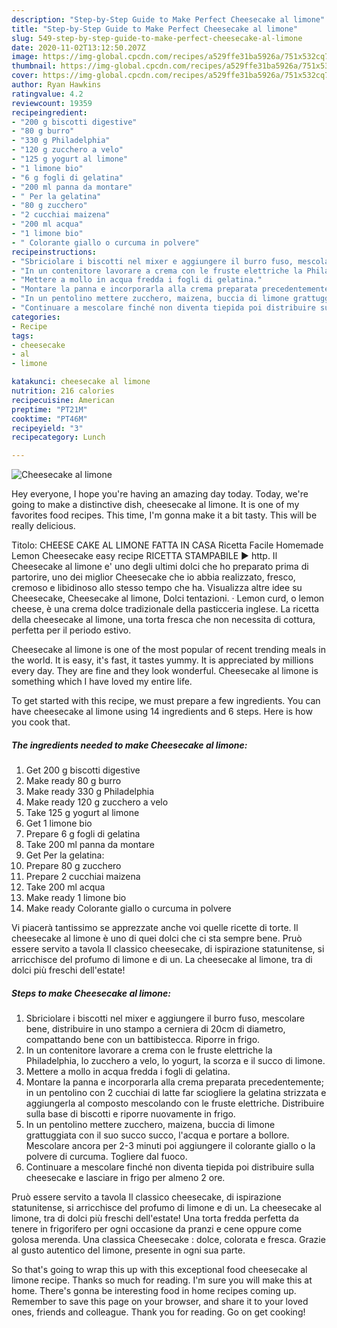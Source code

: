 ```yaml
---
description: "Step-by-Step Guide to Make Perfect Cheesecake al limone"
title: "Step-by-Step Guide to Make Perfect Cheesecake al limone"
slug: 549-step-by-step-guide-to-make-perfect-cheesecake-al-limone
date: 2020-11-02T13:12:50.207Z
image: https://img-global.cpcdn.com/recipes/a529ffe31ba5926a/751x532cq70/cheesecake-al-limone-recipe-main-photo.jpg
thumbnail: https://img-global.cpcdn.com/recipes/a529ffe31ba5926a/751x532cq70/cheesecake-al-limone-recipe-main-photo.jpg
cover: https://img-global.cpcdn.com/recipes/a529ffe31ba5926a/751x532cq70/cheesecake-al-limone-recipe-main-photo.jpg
author: Ryan Hawkins
ratingvalue: 4.2
reviewcount: 19359
recipeingredient:
- "200 g biscotti digestive"
- "80 g burro"
- "330 g Philadelphia"
- "120 g zucchero a velo"
- "125 g yogurt al limone"
- "1 limone bio"
- "6 g fogli di gelatina"
- "200 ml panna da montare"
- " Per la gelatina"
- "80 g zucchero"
- "2 cucchiai maizena"
- "200 ml acqua"
- "1 limone bio"
- " Colorante giallo o curcuma in polvere"
recipeinstructions:
- "Sbriciolare i biscotti nel mixer e aggiungere il burro fuso, mescolare bene, distribuire in uno stampo a cerniera di 20cm di diametro, compattando bene con un battibistecca. Riporre in frigo."
- "In un contenitore lavorare a crema con le fruste elettriche la Philadelphia, lo zucchero a velo, lo yogurt, la scorza e il succo di limone."
- "Mettere a mollo in acqua fredda i fogli di gelatina."
- "Montare la panna e incorporarla alla crema preparata precedentemente; in un pentolino con 2 cucchiai di latte far sciogliere la gelatina strizzata e aggiungerla al composto mescolando con le fruste elettriche. Distribuire sulla base di biscotti e riporre nuovamente in frigo."
- "In un pentolino mettere zucchero, maizena, buccia di limone grattuggiata con il suo succo succo, l&#39;acqua e portare a bollore. Mescolare ancora per 2-3 minuti poi aggiungere il colorante giallo o la polvere di curcuma. Togliere dal fuoco."
- "Continuare a mescolare finché non diventa tiepida poi distribuire sulla cheesecake e lasciare in frigo per almeno 2 ore."
categories:
- Recipe
tags:
- cheesecake
- al
- limone

katakunci: cheesecake al limone 
nutrition: 216 calories
recipecuisine: American
preptime: "PT21M"
cooktime: "PT46M"
recipeyield: "3"
recipecategory: Lunch

---
```



![Cheesecake al limone](https://img-global.cpcdn.com/recipes/a529ffe31ba5926a/751x532cq70/cheesecake-al-limone-recipe-main-photo.jpg)

Hey everyone, I hope you're having an amazing day today. Today, we're going to make a distinctive dish, cheesecake al limone. It is one of my favorites food recipes. This time, I'm gonna make it a bit tasty. This will be really delicious.

Titolo: CHEESE CAKE AL LIMONE FATTA IN CASA Ricetta Facile Homemade Lemon Cheesecake easy recipe RICETTA STAMPABILE ► http. Il Cheesecake al limone e&#39; uno degli ultimi dolci che ho preparato prima di partorire, uno dei miglior Cheesecake che io abbia realizzato, fresco, cremoso e libidinoso allo stesso tempo che ha. Visualizza altre idee su Cheesecake, Cheesecake al limone, Dolci tentazioni. · Lemon curd, o lemon cheese, è una crema dolce tradizionale della pasticceria inglese. La ricetta della cheesecake al limone, una torta fresca che non necessita di cottura, perfetta per il periodo estivo.

Cheesecake al limone is one of the most popular of recent trending meals in the world. It is easy, it's fast, it tastes yummy. It is appreciated by millions every day. They are fine and they look wonderful. Cheesecake al limone is something which I have loved my entire life.


To get started with this recipe, we must prepare a few ingredients. You can have cheesecake al limone using 14 ingredients and 6 steps. Here is how you cook that.

<!--inarticleads1-->

##### The ingredients needed to make Cheesecake al limone:

1. Get 200 g biscotti digestive
1. Make ready 80 g burro
1. Make ready 330 g Philadelphia
1. Make ready 120 g zucchero a velo
1. Take 125 g yogurt al limone
1. Get 1 limone bio
1. Prepare 6 g fogli di gelatina
1. Take 200 ml panna da montare
1. Get  Per la gelatina:
1. Prepare 80 g zucchero
1. Prepare 2 cucchiai maizena
1. Take 200 ml acqua
1. Make ready 1 limone bio
1. Make ready  Colorante giallo o curcuma in polvere


Vi piacerà tantissimo se apprezzate anche voi quelle ricette di torte. Il cheesecake al limone è uno di quei dolci che ci sta sempre bene. Pruò essere servito a tavola Il classico cheesecake, di ispirazione statunitense, si arricchisce del profumo di limone e di un. La cheesecake al limone, tra di dolci più freschi dell&#39;estate! 

<!--inarticleads2-->

##### Steps to make Cheesecake al limone:

1. Sbriciolare i biscotti nel mixer e aggiungere il burro fuso, mescolare bene, distribuire in uno stampo a cerniera di 20cm di diametro, compattando bene con un battibistecca. Riporre in frigo.
1. In un contenitore lavorare a crema con le fruste elettriche la Philadelphia, lo zucchero a velo, lo yogurt, la scorza e il succo di limone.
1. Mettere a mollo in acqua fredda i fogli di gelatina.
1. Montare la panna e incorporarla alla crema preparata precedentemente; in un pentolino con 2 cucchiai di latte far sciogliere la gelatina strizzata e aggiungerla al composto mescolando con le fruste elettriche. Distribuire sulla base di biscotti e riporre nuovamente in frigo.
1. In un pentolino mettere zucchero, maizena, buccia di limone grattuggiata con il suo succo succo, l&#39;acqua e portare a bollore. Mescolare ancora per 2-3 minuti poi aggiungere il colorante giallo o la polvere di curcuma. Togliere dal fuoco.
1. Continuare a mescolare finché non diventa tiepida poi distribuire sulla cheesecake e lasciare in frigo per almeno 2 ore.


Pruò essere servito a tavola Il classico cheesecake, di ispirazione statunitense, si arricchisce del profumo di limone e di un. La cheesecake al limone, tra di dolci più freschi dell&#39;estate! Una torta fredda perfetta da tenere in frigorifero per ogni occasione da pranzi e cene oppure come golosa merenda. Una classica Cheesecake : dolce, colorata e fresca. Grazie al gusto autentico del limone, presente in ogni sua parte. 

So that's going to wrap this up with this exceptional food cheesecake al limone recipe. Thanks so much for reading. I'm sure you will make this at home. There's gonna be interesting food in home recipes coming up. Remember to save this page on your browser, and share it to your loved ones, friends and colleague. Thank you for reading. Go on get cooking!
